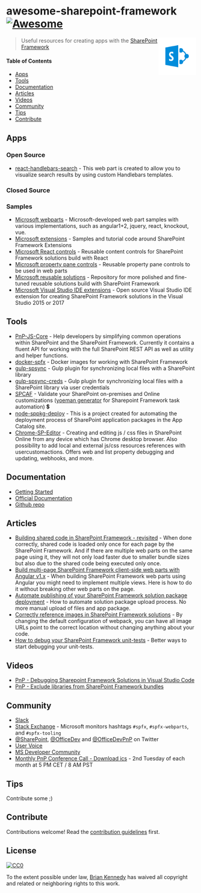 # awesome-sharepoint-framework [![Awesome](https://awesome.re/badge.svg)](https://awesome.re)

[<img width="100" align="right" src="./spfxLogo.svg">](https://docs.microsoft.com/en-us/sharepoint/dev/spfx/sharepoint-framework-overview)

 > Useful resources for creating apps with the [SharePoint Framework](https://docs.microsoft.com/en-us/sharepoint/dev/spfx/sharepoint-framework-overview)
 

 #### Table of Contents
* [Apps](#apps)
* [Tools](#tools)
* [Documentation](#documentation)
* [Articles](#articles)
* [Videos](#videos)
* [Community](#community)
* [Tips](#tips)
* [Contribute](#contribute)

## Apps

### Open Source
* [react-handlebars-search](https://github.com/estruyf/react-handlebars-search) - This web part is created to allow you to visualize search results by using custom Handlebars templates.

### Closed Source

### Samples
* [Microsoft webparts](https://github.com/SharePoint/sp-dev-fx-webparts) - Microsoft-developed web part samples with various implementations, such as angular1+2, jquery, react, knockout, vue.
* [Microsoft extensions](https://github.com/SharePoint/sp-dev-fx-extensions) - Samples and tutorial code around SharePoint Framework Extensions
* [Microsoft React controls](https://github.com/SharePoint/sp-dev-fx-controls-react) - Reusable content controls for SharePoint Framework solutions build with React
* [Microsoft property pane controls](https://github.com/SharePoint/sp-dev-fx-property-controls) - Reusable property pane controls to be used in web parts
* [Microsoft reusable solutions](https://github.com/SharePoint/sp-dev-solutions) - Repository for more polished and fine-tuned reusable solutions build with SharePoint Framework
* [Microsoft Visual Studio IDE extensions](https://github.com/SharePoint/sp-dev-fx-vs-extension) - Open source Visual Studio IDE extension for creating SharePoint Framework solutions in the Visual Studio 2015 or 2017

## Tools
* [PnP-JS-Core](https://github.com/SharePoint/PnP-JS-Core) - Help developers by simplifying common operations within SharePoint and the SharePoint Framework. Currently it contains a fluent API for working with the full SharePoint REST API as well as utility and helper functions.
* [docker-spfx](https://github.com/waldekmastykarz/docker-spfx) - Docker images for working with SharePoint Framework
* [gulp-spsync](https://github.com/wictorwilen/gulp-spsync) - Gulp plugin for synchronizing local files with a SharePoint library
* [gulp-spsync-creds](https://github.com/estruyf/gulp-spsync-creds) - Gulp plugin for synchronizing local files with a SharePoint library via user credentials
* [SPCAF](https://rencore.com/products/spcaf/) - Validate your SharePoint on-premises and Online customizations ([yoeman generator](https://github.com/rencoreab/generator-spcaf) for Sharepoint Framework task automation) :heavy_dollar_sign:
* [node-sppkg-deploy](https://github.com/estruyf/node-sppkg-deploy) - This is a project created for automating the deployment process of SharePoint application packages in the App Catalog site.
* [Chrome-SP-Editor](https://github.com/tavikukko/Chrome-SP-Editor) - Creating and editing js / css files in SharePoint Online from any device which has Chrome desktop browser. Also possibility to add local and external js/css resources references with usercustomactions. Offers web and list property debugging and updating, webhooks, and more.

## Documentation
* [Getting Started](https://docs.microsoft.com/en-us/sharepoint/dev/spfx/set-up-your-developer-tenant)
* [Official Documentation](https://docs.microsoft.com/en-us/sharepoint/dev/spfx/sharepoint-framework-overview)
* [Github repo](https://github.com/SharePoint/sp-dev-docs)

## Articles
* [Building shared code in SharePoint Framework - revisited](https://blog.mastykarz.nl/building-shared-code-sharepoint-framework-revisited/) - When done correctly, shared code is loaded only once for each page by the SharePoint Framework. And if there are multiple web parts on the same page using it, they will not only load faster due to smaller bundle sizes but also due to the shared code being executed only once.
* [Build multi-page SharePoint Framework client-side web parts with Angular v1.x](https://blog.mastykarz.nl/build-multi-page-sharepoint-framework-client-side-web-parts-angular/) - When building SharePoint Framework web parts using Angular you might need to implement multiple views. Here is how to do it without breaking other web parts on the page.
* [Automate publishing of your SharePoint Framework solution package deployment](https://www.eliostruyf.com/automate-sharepoint-framework-solution-package-deployment/) - How to automate solution package upload process. No more manual upload of files and app package.
* [Correctly reference images in SharePoint Framework solutions](https://www.google.com/amp/s/blog.mastykarz.nl/correctly-reference-images-sharepoint-framework-solutions/amp/) - By changing the default configuration of webpack, you can have all image URLs point to the correct location without changing anything about your code.
* [How to debug your SharePoint Framework unit-tests](https://www.eliostruyf.com/how-to-debug-your-sharepoint-framework-unit-tests/) - Better ways to start debugging your unit-tests.


## Videos
* [PnP - Debugging Sharepoint Framework Solutions in Visual Studio Code](https://youtu.be/oNChcluMrm8)
* [PnP - Exclude libraries from SharePoint Framework bundles](https://youtu.be/-5cXhenHKNk)


## Community
* [Slack](https://officedevslack.azurewebsites.net)
* [Stack Exchange](http://sharepoint.stackexchange.com/) - Microsoft monitors hashtags `#spfx`, `#spfx-webparts`, and `#spfx-tooling`
* [@SharePoint](https://twitter.com/sharepoint), [@OfficeDev](https://twitter.com/officedev) and [@OfficeDevPnP](https://twitter.com/officedevpnp) on Twitter
* [User Voice](https://sharepoint.uservoice.com/forums/329220-sharepoint-dev-platform)
* [MS Developer Community](https://techcommunity.microsoft.com/t5/SharePoint-Developer/bd-p/SharePointDev)
* [Monthly PnP Conference Call - Download ics](http://aka.ms/sppnp-call) - 2nd Tuesday of each month at 5 PM CET / 8 AM PST

## Tips
Contribute some ;)

## Contribute
Contributions welcome! Read the [contribution guidelines](contributing.md) first.

## License
[![CC0](http://mirrors.creativecommons.org/presskit/buttons/88x31/svg/cc-zero.svg)](https://creativecommons.org/publicdomain/zero/1.0/)

To the extent possible under law, [Brian Kennedy](https://github.com/bpkennedy) has waived all copyright and related or neighboring rights to this work.
